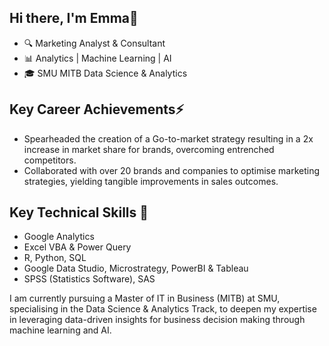 ## Hi there, I'm Emma👋

<!--
**emmachew/emmachew** is a ✨ _special_ ✨ repository because its `README.md` (this file) appears on your GitHub profile.

Here are some ideas to get you started:

- 🔭 I’m currently working on ...
- 🌱 I’m currently learning ...
- 👯 I’m looking to collaborate on ...
- 🤔 I’m looking for help with ...
- 💬 Ask me about ...
- 📫 How to reach me: ...
- 😄 Pronouns: ...
- ⚡ Fun fact: ...
-->

- 🔍 Marketing Analyst & Consultant
- 📊 Analytics | Machine Learning | AI
- 🎓 SMU MITB Data Science & Analytics
  

## Key Career Achievements⚡

- Spearheaded the creation of a Go-to-market strategy resulting in a 2x increase in market share for brands, overcoming entrenched competitors.<br>
- Collaborated with over 20 brands and companies to optimise marketing strategies, yielding tangible improvements in sales outcomes.

## Key Technical Skills 🔧

- Google Analytics<br>
- Excel VBA & Power Query<br>
- R, Python, SQL<br>
- Google Data Studio, Microstrategy, PowerBI & Tableau<br>
- SPSS (Statistics Software), SAS<br>

I am currently pursuing a Master of IT in Business (MITB) at SMU, specialising in the Data Science & Analytics Track, to deepen my expertise in leveraging data-driven insights for business decision making through machine learning and AI.
